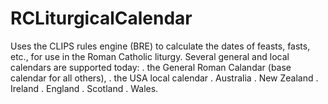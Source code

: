 RCLiturgicalCalendar
====================
Uses the CLIPS rules engine (BRE) to calculate the dates of feasts, fasts, etc., for use in the Roman Catholic liturgy.
Several general and local calendars are supported today: 
. the General Roman Calandar (base calendar for all others), 
. the USA local calendar
. Australia
. New Zealand
. Ireland
. England
. Scotland
. Wales.
